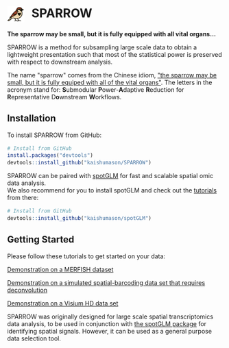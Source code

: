 # <img src="man/figures/SPARROW_logo.png" width="40" style="vertical-align: middle; margin-right: 10px;" /> SPARROW

**The sparrow may be small, but it is fully equipped with all vital organs...**

SPARROW is a method for subsampling large scale data to obtain a lightweight presentation such that most of the statistical power is preserved with respect to downstream analysis.  

The name "sparrow" comes from the Chinese idiom, ["the sparrow may be small, but it is fully equiped with all of the vital organs"](https://en.wiktionary.org/wiki/%E9%BA%BB%E9%9B%80%E9%9B%96%E5%B0%8F%EF%BC%8C%E4%BA%94%E8%87%9F%E4%BF%B1%E5%85%A8#Chinese).  The letters in the acronym stand for: **S**ubmodular **P**ower-**A**daptive **R**eduction for **R**epresentative D**o**wnstream **W**orkflows.

## Installation

To install SPARROW from GitHub:


```r
# Install from GitHub
install.packages("devtools")
devtools::install_github("kaishumason/SPARROW")
```

SPARROW can be paired with [spotGLM](http://kaishumason.github.io/SpotGLM/) for fast and scalable spatial omic data analysis.  
We also recommend for you to install spotGLM and check out the [tutorials](https://kaishumason.github.io/SpotGLM/index.html) from there:

```r
# Install from GitHub
devtools::install_github("kaishumason/spotGLM")
```


## Getting Started

Please follow these tutorials to get started on your data:

[Demonstration on a MERFISH dataset](articles/Subsampling_Data_Using_SPARROW.html)

[Demonstration on a simulated spatial-barcoding data set that requires deconvolution](articles/Subsampling_Data_Using_SPARROW.html)

[Demonstration on a Visium HD data set](https://kaishumason.github.io/SpotGLM/articles/Vignette_VisiumHD_Mouse_Kidney_analysis.html)


SPARROW was originally designed for large scale spatial transcriptomics data analysis, to be used in conjunction with [the spotGLM package](https://kaishumason.github.io/spotGLM/) for identifying spatial signals.  However, it can be used as a general purpose data selection tool.   

